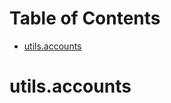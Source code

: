 # Table of Contents

* [utils.accounts](#utils.accounts)

<a name="utils.accounts"></a>
# utils.accounts

